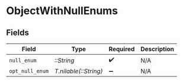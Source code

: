 # ObjectWithNullEnums


## Fields

| Field                 | Type                  | Required              | Description           |
| --------------------- | --------------------- | --------------------- | --------------------- |
| `null_enum`           | *::String*            | :heavy_check_mark:    | N/A                   |
| `opt_null_enum`       | *T.nilable(::String)* | :heavy_minus_sign:    | N/A                   |